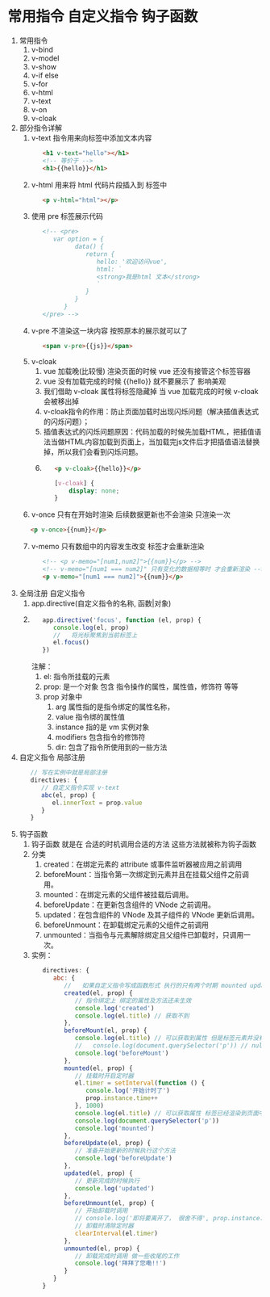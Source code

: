 # 常用指令 自定义指令 钩子函数
1. 常用指令
   1. v-bind
   2. v-model
   3. v-show
   4. v-if else
   5. v-for
   6. v-html
   7. v-text
   8. v-on
   9. v-cloak
2. 部分指令详解
   1. v-text 指令用来向标签中添加文本内容
      ```html
         <h1 v-text="hello"></h1>
         <!-- 等价于 -->
         <h1>{{hello}}</h1>
      ```
   2. v-html 用来将 html 代码片段插入到 标签中
      ```html
         <p v-html="html"></p>
      ```
   3. 使用 pre 标签展示代码
      ```html
         <!-- <pre>
            var option = {
                  data() {
                     return {
                        hello: '欢迎访问vue',
                        html: `
                        <strong>我是html 文本</strong>
                        `
                     }
                  }
               }
         </pre> -->
      ```
   4. v-pre 不渲染这一块内容 按照原本的展示就可以了
      ```html
         <span v-pre>{{js}}</span>
      ```
   5. v-cloak
      1. vue 加载晚(比较慢) 渲染页面的时候 vue 还没有接管这个标签容器
      2. vue 没有加载完成的时候 {{hello}} 就不要展示了 影响美观
      3. 我们借助 v-cloak 属性将标签隐藏掉 当 vue 加载完成的时候 v-cloak 会被移出掉
      4. v-cloak指令的作用：防止页面加载时出现闪烁问题（解决插值表达式的闪烁问题）；
      5. 插值表达式的闪烁问题原因：代码加载的时候先加载HTML，把插值语法当做HTML内容加载到页面上，当加载完js文件后才把插值语法替换掉，所以我们会看到闪烁问题。
      6. ```html
            <p v-cloak>{{hello}}</p>
         ```
         ```css
            [v-cloak] {
                display: none;
            }
         ```
   6. v-once 只有在开始时渲染 后续数据更新也不会渲染 只渲染一次
   ```html
      <p v-once>{{num}}</p>
   ```
   7. v-memo 只有数组中的内容发生改变 标签才会重新渲染
      ```html
         <!-- <p v-memo="[num1,num2]">{{num}}</p> -->
         <!-- v-memo="[num1 === num2]" 只有变化的数据相等时 才会重新渲染 -->
         <p v-memo="[num1 === num2]">{{num}}</p>
      ```
3. 全局注册 自定义指令
   1. app.directive(自定义指令的名称, 函数|对象)
   2. ```js
         app.directive('focus', function (el, prop) {
            console.log(el, prop)
            //   将光标聚焦到当前标签上
            el.focus()
         })
      ```
      注解：
      1. el: 指令所挂载的元素
      2. prop: 是一个对象 包含 指令操作的属性，属性值，修饰符 等等
      3. prop 对象中
         1. arg 属性指的是指令绑定的属性名称，
         2. value 指令绑的属性值
         3. instance 指的是 vm 实例对象
         4. modifiers 包含指令的修饰符
         5. dir: 包含了指令所使用到的一些方法
4. 自定义指令 局部注册
   ```js
      // 写在实例中就是局部注册
      directives: {
         // 自定义指令实现 v-text
         abc(el, prop) {
            el.innerText = prop.value
         }
      }
   ```
5. 钩子函数
   1. 钩子函数 就是在 合适的时机调用合适的方法 这些方法就被称为钩子函数
   2. 分类
      1. created：在绑定元素的 attribute 或事件监听器被应用之前调用
      2. beforeMount：当指令第一次绑定到元素并且在挂载父组件之前调用。
      3. mounted：在绑定元素的父组件被挂载后调用。
      4. beforeUpdate：在更新包含组件的 VNode 之前调用。
      5. updated：在包含组件的 VNode 及其子组件的 VNode 更新后调用。
      6. beforeUnmount：在卸载绑定元素的父组件之前调用
      7. unmounted：当指令与元素解除绑定且父组件已卸载时，只调用一次。
   3. 实例：
      ```js
         directives: {
            abc: {
               //   如果自定义指令写成函数形式 执行的只有两个时期 mounted updated
               created(el, prop) {
                  // 指令绑定上 绑定的属性及方法还未生效
                  console.log('created')
                  console.log(el.title) // 获取不到
               },
               beforeMount(el, prop) {
                  console.log(el.title) // 可以获取到属性 但是标签元素并没有渲染到页面中
                  //   console.log(document.querySelector('p')) // null
                  console.log('beforeMount')
               },
               mounted(el, prop) {
                  // 挂载时开启定时器
                  el.timer = setInterval(function () {
                     console.log('开始计时了')
                     prop.instance.time++
                  }, 1000)
                  console.log(el.title) // 可以获取属性 标签已经渲染到页面中了
                  console.log(document.querySelector('p'))
                  console.log('mounted')
               },
               beforeUpdate(el, prop) {
                  // 准备开始更新的时候执行这个方法
                  console.log('beforeUpdate')
               },
               updated(el, prop) {
                  // 更新完成的时候执行
                  console.log('updated')
               },
               beforeUnmount(el, prop) {
                  // 开始卸载时调用
                  // console.log('即将要离开了， 很舍不得', prop.instance.timer)
                  // 卸载时清除定时器
                  clearInterval(el.timer)
               },
               unmounted(el, prop) {
                  // 卸载完成时调用 做一些收尾的工作
                  console.log('拜拜了您嘞!!')
               }
            }
         }
      ```
